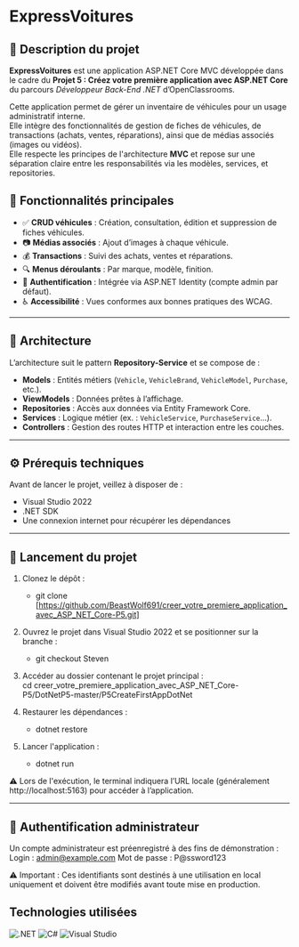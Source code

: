 # ExpressVoitures

## 📝 Description du projet

**ExpressVoitures** est une application ASP.NET Core MVC développée dans le cadre du **Projet 5 : Créez votre première application avec ASP.NET Core** du parcours *Développeur Back-End .NET* d’OpenClassrooms.

Cette application permet de gérer un inventaire de véhicules pour un usage administratif interne.  
Elle intègre des fonctionnalités de gestion de fiches de véhicules, de transactions (achats, ventes, réparations), ainsi que de médias associés (images ou vidéos).  
Elle respecte les principes de l'architecture **MVC** et repose sur une séparation claire entre les responsabilités via les modèles, services, et repositories.  

## 🎯 Fonctionnalités principales

- ✅ **CRUD véhicules** : Création, consultation, édition et suppression de fiches véhicules.
- 📷 **Médias associés** : Ajout d’images à chaque véhicule.
- 💰 **Transactions** : Suivi des achats, ventes et réparations.
- 🔍 **Menus déroulants** : Par marque, modèle, finition.
- 🔐 **Authentification** : Intégrée via ASP.NET Identity (compte admin par défaut).
- ♿ **Accessibilité** : Vues conformes aux bonnes pratiques des WCAG.

---

## 🧱 Architecture

L’architecture suit le pattern **Repository-Service** et se compose de :

- **Models** : Entités métiers (`Vehicle`, `VehicleBrand`, `VehicleModel`, `Purchase`, etc.).
- **ViewModels** : Données prêtes à l’affichage.
- **Repositories** : Accès aux données via Entity Framework Core.
- **Services** : Logique métier (ex. : `VehicleService`, `PurchaseService`...).
- **Controllers** : Gestion des routes HTTP et interaction entre les couches.

---

## ⚙️ Prérequis techniques

Avant de lancer le projet, veillez à disposer de :

- Visual Studio 2022  
- .NET SDK  
- Une connexion internet pour récupérer les dépendances  


---

## 🚀 Lancement du projet

1. Clonez le dépôt :
    - git clone [https://github.com/BeastWolf691/creer_votre_premiere_application_avec_ASP_NET_Core-P5.git]
   
2. Ouvrez le projet dans Visual Studio 2022 et se positionner sur la branche  :
    - git checkout Steven

3. Accéder au dossier contenant le projet principal :  
cd creer_votre_premiere_application_avec_ASP_NET_Core-P5/DotNetP5-master/P5CreateFirstAppDotNet
     
4. Restaurer les dépendances :  
   - dotnet restore

5. Lancer l'application :
   - dotnet run  

⚠️ Lors de l'exécution, le terminal indiquera l’URL locale (généralement http://localhost:5163) pour accéder à l’application.  

---

## 🔐 Authentification administrateur
Un compte administrateur est préenregistré à des fins de démonstration :
Login : admin@example.com
Mot de passe : P@ssword123

⚠️ Important : Ces identifiants sont destinés à une utilisation en local uniquement et doivent être modifiés avant toute mise en production.

## Technologies utilisées
<p align="left"><img src="https://img.shields.io/badge/.NET-512BD4?style=for-the-badge&logo=dotnet&logoColor=white" alt=".NET" /> <img src="https://img.shields.io/badge/C%23-239120?style=for-the-badge&logo=c-sharp&logoColor=white" alt="C#" /> <img src="https://img.shields.io/badge/Visual%20Studio-5C2D91?style=for-the-badge&logo=visual%20studio&logoColor=white" alt="Visual Studio"/></p>
